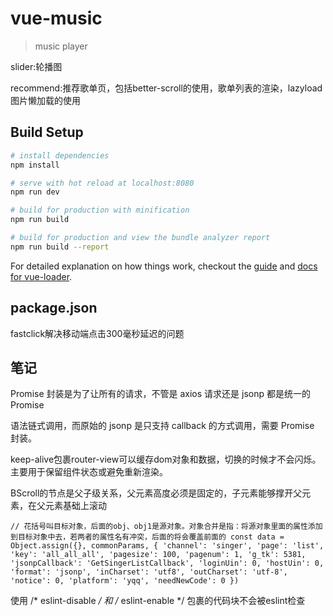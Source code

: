 # vue-music

> music player

slider:轮播图

recommend:推荐歌单页，包括better-scroll的使用，歌单列表的渲染，lazyload图片懒加载的使用

## Build Setup

``` bash
# install dependencies
npm install

# serve with hot reload at localhost:8080
npm run dev

# build for production with minification
npm run build

# build for production and view the bundle analyzer report
npm run build --report
```

For detailed explanation on how things work, checkout the [guide](http://vuejs-templates.github.io/webpack/) and [docs for vue-loader](http://vuejs.github.io/vue-loader).

## package.json

 fastclick解决移动端点击300毫秒延迟的问题

 ## 笔记

Promise 封装是为了让所有的请求，不管是 axios 请求还是 jsonp 都是统一的 Promise

语法链式调用，而原始的 jsonp 是只支持 callback 的方式调用，需要 Promise 封装。

keep-alive包裹router-view可以缓存dom对象和数据，切换的时候才不会闪烁。主要用于保留组件状态或避免重新渲染。

BScroll的节点是父子级关系，父元素高度必须是固定的，子元素能够撑开父元素，在父元素基础上滚动

`
// 花括号叫目标对象，后面的obj、obj1是源对象。对象合并是指：将源对象里面的属性添加到目标对象中去，若两者的属性名有冲突，后面的将会覆盖前面的
  const data = Object.assign({}, commonParams, {
    'channel': 'singer',
    'page': 'list',
    'key': 'all_all_all',
    'pagesize': 100,
    'pagenum': 1,
    'g_tk': 5381,
    'jsonpCallback': 'GetSingerListCallback',
    'loginUin': 0,
    'hostUin': 0,
    'format': 'jsonp',
    'inCharset': 'utf8',
    'outCharset': 'utf-8',
    'notice': 0,
    'platform': 'yqq',
    'needNewCode': 0
  })
`

使用 /* eslint-disable */ 和 /* eslint-enable */ 包裹的代码块不会被eslint检查